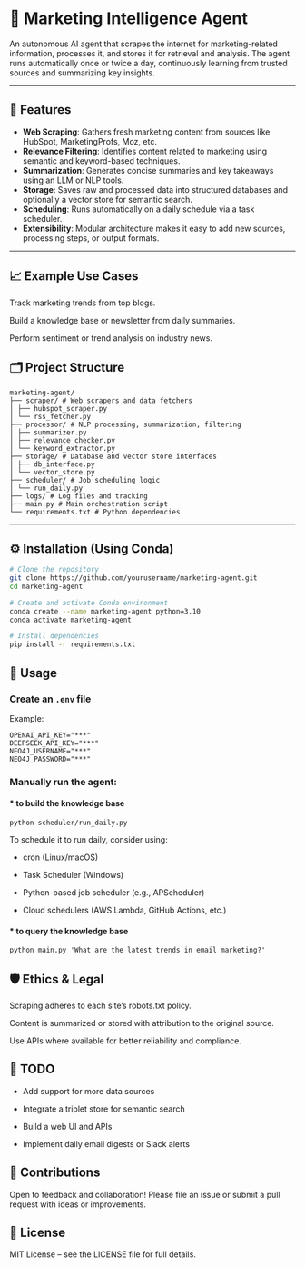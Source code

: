 # 🧠 Marketing Intelligence Agent

An autonomous AI agent that scrapes the internet for marketing-related information, processes it, and stores it for retrieval and analysis. The agent runs automatically once or twice a day, continuously learning from trusted sources and summarizing key insights.

---

## 📌 Features

- **Web Scraping**: Gathers fresh marketing content from sources like HubSpot, MarketingProfs, Moz, etc.
- **Relevance Filtering**: Identifies content related to marketing using semantic and keyword-based techniques.
- **Summarization**: Generates concise summaries and key takeaways using an LLM or NLP tools.
- **Storage**: Saves raw and processed data into structured databases and optionally a vector store for semantic search.
- **Scheduling**: Runs automatically on a daily schedule via a task scheduler.
- **Extensibility**: Modular architecture makes it easy to add new sources, processing steps, or output formats.

---

## 📈 Example Use Cases
Track marketing trends from top blogs.

Build a knowledge base or newsletter from daily summaries.

Perform sentiment or trend analysis on industry news.


## 🗂️ Project Structure

```
marketing-agent/
├── scraper/ # Web scrapers and data fetchers
│ ├── hubspot_scraper.py
│ └── rss_fetcher.py
├── processor/ # NLP processing, summarization, filtering
│ ├── summarizer.py
│ ├── relevance_checker.py
│ └── keyword_extractor.py
├── storage/ # Database and vector store interfaces
│ ├── db_interface.py
│ └── vector_store.py
├── scheduler/ # Job scheduling logic
│ └── run_daily.py
├── logs/ # Log files and tracking
├── main.py # Main orchestration script
└── requirements.txt # Python dependencies
```


---

## ⚙️ Installation (Using Conda)

```bash
# Clone the repository
git clone https://github.com/yourusername/marketing-agent.git
cd marketing-agent

# Create and activate Conda environment
conda create --name marketing-agent python=3.10
conda activate marketing-agent

# Install dependencies
pip install -r requirements.txt
```

## 🚀 Usage

### Create an `.env` file

Example:

```
OPENAI_API_KEY="***"
DEEPSEEK_API_KEY="***"
NEO4J_USERNAME="***"
NEO4J_PASSWORD="***"
```


### Manually run the agent:

#### * to build the knowledge base

```commandline
python scheduler/run_daily.py
```

To schedule it to run daily, consider using:

* cron (Linux/macOS)

* Task Scheduler (Windows)

* Python-based job scheduler (e.g., APScheduler)

* Cloud schedulers (AWS Lambda, GitHub Actions, etc.)


#### * to query the knowledge base
```commandline
python main.py 'What are the latest trends in email marketing?'
```



## 🛡️ Ethics & Legal
Scraping adheres to each site’s robots.txt policy.

Content is summarized or stored with attribution to the original source.

Use APIs where available for better reliability and compliance.

## 🧩 TODO
 * Add support for more data sources

 * Integrate a triplet store for semantic search

 * Build a web UI and APIs

 * Implement daily email digests or Slack alerts

## 👥 Contributions
Open to feedback and collaboration! Please file an issue or submit a pull request with ideas or improvements.

## 📄 License
MIT License – see the LICENSE file for full details.
